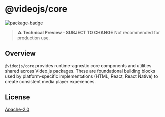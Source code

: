 # @videojs/core

[![package-badge]][package]

> **⚠️ Technical Preview - SUBJECT TO CHANGE** Not recommended for production use.

## Overview

`@videojs/core` provides runtime-agnostic core components and utilities shared across Video.js
packages. These are foundational building blocks used by platform-specific implementations
(HTML, React, React Native) to create consistent media player experiences.

## License

[Apache-2.0](./LICENSE)

[package]: https://www.npmjs.com/package/@videojs/core
[package-badge]: https://img.shields.io/npm/v/%40videojs%2Fcore%40next
